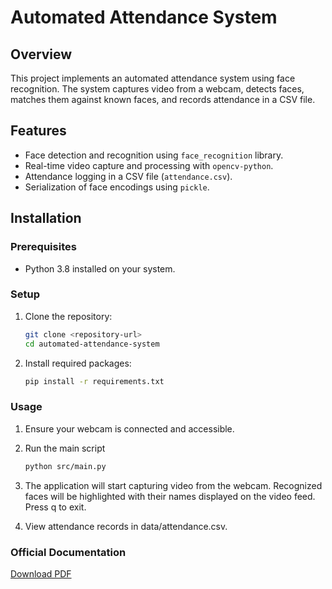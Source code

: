 # Automated Attendance System

## Overview

This project implements an automated attendance system using face recognition. The system captures video from a webcam, detects faces, matches them against known faces, and records attendance in a CSV file.

## Features

- Face detection and recognition using `face_recognition` library.
- Real-time video capture and processing with `opencv-python`.
- Attendance logging in a CSV file (`attendance.csv`).
- Serialization of face encodings using `pickle`.

## Installation

### Prerequisites

- Python 3.8 installed on your system.

### Setup

1. Clone the repository:
   ```bash
   git clone <repository-url>
   cd automated-attendance-system

2. Install required packages:
    ```bash
    pip install -r requirements.txt

### Usage

1. Ensure your webcam is connected and accessible.

2. Run the main script
    ```bash
    python src/main.py
    
3. The application will start capturing video from the webcam. Recognized faces will be highlighted with their names displayed on the video feed. Press q to exit.

4. View attendance records in data/attendance.csv.

### Official Documentation

[Download PDF](Automated_Attendance_System.pdf)
